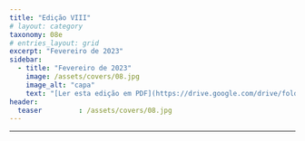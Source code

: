 ```yaml
---
title: "Edição VIII"
# layout: category
taxonomy: 08e
# entries_layout: grid
excerpt: "Fevereiro de 2023"
sidebar:
  - title: "Fevereiro de 2023"
    image: /assets/covers/08.jpg
    image_alt: "capa"
    text: "[Ler esta edição em PDF](https://drive.google.com/drive/folders/1VLdTF70nA90paDFgnGAW3SXzm_IGp2ZS)"
header:
  teaser         : /assets/covers/08.jpg
---
```


---